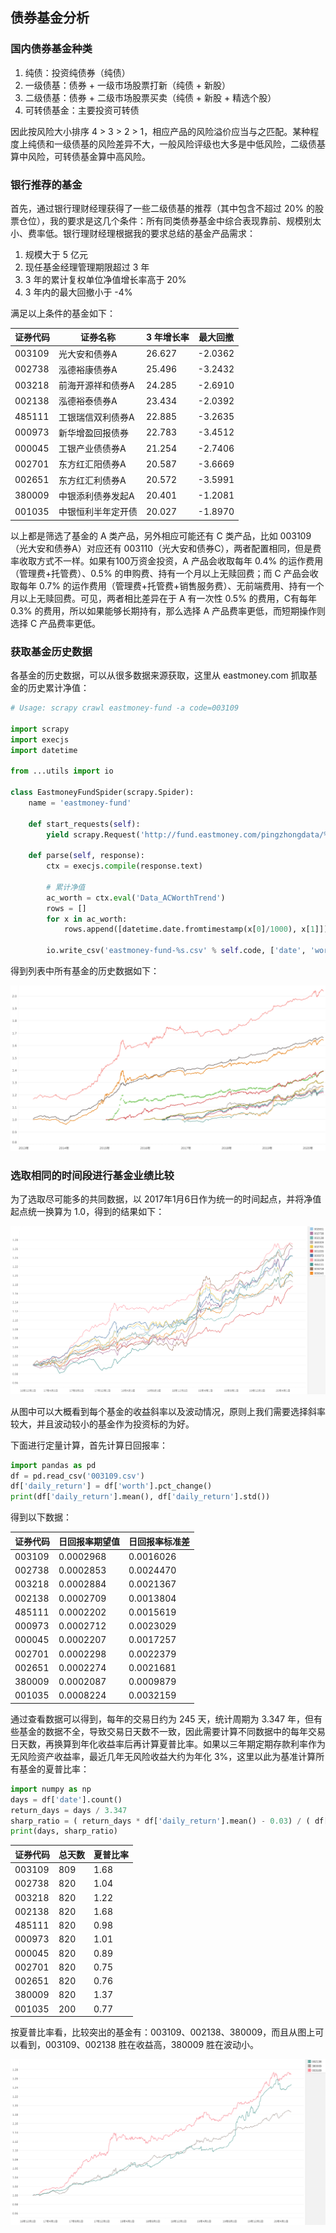 ## 债券基金分析


### 国内债券基金种类

1. 纯债：投资纯债券（纯债）
2. 一级债基：债券 + 一级市场股票打新（纯债 + 新股）
3. 二级债基：债券 + 二级市场股票买卖（纯债 + 新股 + 精选个股）
4. 可转债基金：主要投资可转债

因此按风险大小排序 4 > 3 > 2 > 1，相应产品的风险溢价应当与之匹配。某种程度上纯债和一级债基的风险差异不大，一般风险评级也大多是中低风险，二级债基算中风险，可转债基金算中高风险。


### 银行推荐的基金

首先，通过银行理财经理获得了一些二级债基的推荐（其中包含不超过 20% 的股票仓位），我的要求是这几个条件：所有同类债券基金中综合表现靠前、规模别太小、费率低。银行理财经理根据我的要求总结的基金产品需求：

1. 规模大于 5 亿元
2. 现任基金经理管理期限超过 3 年
3. 3 年的累计复权单位净值增长率高于 20%
4. 3 年内的最大回撤小于 -4%

满足以上条件的基金如下：

| 证券代码	 | 证券名称                | 3 年增长率 | 最大回撤 |
| ---------	 | --------------- | -------- | ------- |
| 003109		 | 光大安和债券A        | 26.627      | -2.0362  |
| 002738	 | 泓德裕康债券A        | 25.496      | -3.2432  |
| 003218		 | 前海开源祥和债券A  | 24.285      | -2.6910  |
| 002138		 | 泓德裕泰债券A        | 23.434      | -2.0392  |
| 485111		 | 工银瑞信双利债券A  | 22.885      | -3.2635  |
| 000973	 | 新华增盈回报债券    | 22.783     | -3.4512  |
| 000045	 | 工银产业债债券A     | 21.254      | -2.7406  |
| 002701		 | 东方红汇阳债券A     | 20.587      | -3.6669  |
| 002651		 | 东方红汇利债券A     | 20.572      | -3.5991  |
| 380009	 | 中银添利债券发起A  | 20.401      | -1.2081  |
| 001035		 | 中银恒利半年定开债 | 20.027      | -1.8970  |

以上都是筛选了基金的 A 类产品，另外相应可能还有 C 类产品，比如 003109（光大安和债券A）对应还有 003110（光大安和债券C），两者配置相同，但是费率收取方式不一样。如果有100万资金投资，A 产品会收取每年 0.4% 的运作费用（管理费+托管费）、0.5% 的申购费、持有一个月以上无赎回费；而 C 产品会收取每年 0.7% 的运作费用（管理费+托管费+销售服务费）、无前端费用、持有一个月以上无赎回费。可见，两者相比差异在于 A 有一次性 0.5% 的费用，C有每年 0.3% 的费用，所以如果能够长期持有，那么选择 A 产品费率更低，而短期操作则选择 C 产品费率更低。


### 获取基金历史数据

各基金的历史数据，可以从很多数据来源获取，这里从 eastmoney.com 抓取基金的历史累计净值：

``` python
# Usage: scrapy crawl eastmoney-fund -a code=003109

import scrapy
import execjs
import datetime

from ...utils import io

class EastmoneyFundSpider(scrapy.Spider):
	name = 'eastmoney-fund'

	def start_requests(self):
		yield scrapy.Request('http://fund.eastmoney.com/pingzhongdata/%s.js' % self.code)

	def parse(self, response):
		ctx = execjs.compile(response.text)

		# 累计净值
		ac_worth = ctx.eval('Data_ACWorthTrend')
		rows = []
		for x in ac_worth:
			rows.append([datetime.date.fromtimestamp(x[0]/1000), x[1]])

		io.write_csv('eastmoney-fund-%s.csv' % self.code, ['date', 'worth'], rows)
```

得到列表中所有基金的历史数据如下：

![](bond-funds-analysis/ac-worth-history.png)


### 选取相同的时间段进行基金业绩比较

为了选取尽可能多的共同数据，以 2017年1月6日作为统一的时间起点，并将净值起点统一换算为 1.0，得到的结果如下：

![](bond-funds-analysis/ac-worth-from-2017.png)

从图中可以大概看到每个基金的收益斜率以及波动情况，原则上我们需要选择斜率较大，并且波动较小的基金作为投资标的为好。

下面进行定量计算，首先计算日回报率：

``` python
import pandas as pd
df = pd.read_csv('003109.csv')
df['daily_return'] = df['worth'].pct_change()
print(df['daily_return'].mean(), df['daily_return'].std())
```

得到以下数据：

| 证券代码	 | 日回报率期望值       | 日回报率标准差    |
| ---------	 | --------------- | ------------- |
| 003109		 | 0.0002968             | 0.0016026          |
| 002738	 | 0.0002853             | 0.0024470          |
| 003218		 | 0.0002884             | 0.0021367          |
| 002138		 | 0.0002709             | 0.0013804          |
| 485111		 | 0.0002202             | 0.0015619          |
| 000973	 | 0.0002712              | 0.0023029         |
| 000045	 | 0.0002207             | 0.0017257          |
| 002701		 | 0.0002298             | 0.0022379         |
| 002651		 | 0.0002274             | 0.0021681           |
| 380009	 | 0.0002087             | 0.0009879          |
| 001035		 | 0.0008224             | 0.0032159          |

通过查看数据可以得到，每年的交易日约为 245 天，统计周期为 3.347 年，但有些基金的数据不全，导致交易日天数不一致，因此需要计算不同数据中的每年交易日天数，再换算到年化收益率后再计算夏普比率。如果以三年期定期存款利率作为无风险资产收益率，最近几年无风险收益大约为年化 3%，这里以此为基准计算所有基金的夏普比率：

``` python
import numpy as np
days = df['date'].count()
return_days = days / 3.347
sharp_ratio = ( return_days * df['daily_return'].mean() - 0.03) / ( df['daily_return'].std() * np.sqrt(return_days) )
print(days, sharp_ratio)
```

| 证券代码	 | 总天数 	  | 夏普比率       | 
| ---------	 | --------- | ---------- | 
| 003109		 | 809            | 1.68             |
| 002738	 | 820            | 1.04             |
| 003218		 | 820            | 1.22             |
| 002138		 | 820            | 1.68             |
| 485111		 | 820            | 0.98            |
| 000973	 | 820            | 1.01             |
| 000045	 | 820            | 0.89            |
| 002701		 | 820            | 0.75            |
| 002651		 | 820            | 0.76            |
| 380009	 | 820            | 1.37            |
| 001035		 | 200            | 0.77            |

按夏普比率看，比较突出的基金有：003109、002138、380009，而且从图上可以看到，003109、002138 胜在收益高，380009 胜在波动小。

![](bond-funds-analysis/sharp-ratio-top-3.png)
